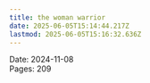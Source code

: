 ```yaml
---
title: the woman warrior
date: 2025-06-05T15:14:44.217Z
lastmod: 2025-06-05T15:16:32.636Z
---
```

Date: 2024-11-08\
Pages: 209
